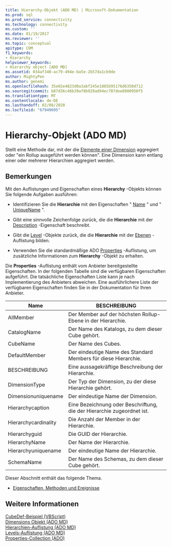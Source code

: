 ```yaml
---
title: Hierarchy-Objekt (ADO MD) | Microsoft-Dokumentation
ms.prod: sql
ms.prod_service: connectivity
ms.technology: connectivity
ms.custom: ''
ms.date: 01/19/2017
ms.reviewer: ''
ms.topic: conceptual
apitype: COM
f1_keywords:
- Hierarchy
helpviewer_keywords:
- Hierarchy object [ADO MD]
ms.assetid: 034af340-ac79-494e-ba5e-2b57da1cb9de
author: MightyPen
ms.author: genemi
ms.openlocfilehash: 35e02e4823d0a3abf245e1885b95176d6350d712
ms.sourcegitcommit: b87d36c46b39af8b929ad94ec707dee8800950f5
ms.translationtype: MT
ms.contentlocale: de-DE
ms.lasthandoff: 02/08/2020
ms.locfileid: "67949695"
---
```

# <a name="hierarchy-object-ado-md"></a>Hierarchy-Objekt (ADO MD)
Stellt eine Methode dar, mit der die [Elemente einer Dimension](../../../ado/reference/ado-md-api/dimension-object-ado-md.md) aggregiert oder "ein Rollup ausgeführt werden können". Eine Dimension kann entlang einer oder mehrerer Hierarchien aggregiert werden.  
  
## <a name="remarks"></a>Bemerkungen  
 Mit den Auflistungen und Eigenschaften eines **Hierarchy** -Objekts können Sie folgende Aufgaben ausführen:  
  
-   Identifizieren Sie die **Hierarchie** mit den Eigenschaften " [Name](../../../ado/reference/ado-md-api/name-property-ado-md.md) " und " [UniqueName](../../../ado/reference/ado-md-api/uniquename-property-ado-md.md) ".  
  
-   Gibt eine sinnvolle Zeichenfolge zurück, die die **Hierarchie** mit der [Description](../../../ado/reference/ado-md-api/description-property-ado-md.md) -Eigenschaft beschreibt.  
  
-   Gibt die [Level](../../../ado/reference/ado-md-api/level-object-ado-md.md) -Objekte zurück, die die **Hierarchie** mit der [Ebenen](../../../ado/reference/ado-md-api/levels-collection-ado-md.md) -Auflistung bilden.  
  
-   Verwenden Sie die standardmäßige ADO [Properties](../../../ado/reference/ado-api/properties-collection-ado.md) -Auflistung, um zusätzliche Informationen zum **Hierarchy** -Objekt zu erhalten.  
  
 Die **Properties** -Auflistung enthält vom Anbieter bereitgestellte Eigenschaften. In der folgenden Tabelle sind die verfügbaren Eigenschaften aufgeführt. Die tatsächliche Eigenschaften Liste kann je nach Implementierung des Anbieters abweichen. Eine ausführlichere Liste der verfügbaren Eigenschaften finden Sie in der Dokumentation für Ihren Anbieter.  
  
|Name|BESCHREIBUNG|  
|----------|-----------------|  
|AllMember|Der Member auf der höchsten Rollup-Ebene in der Hierarchie.|  
|CatalogName|Der Name des Katalogs, zu dem dieser Cube gehört.|  
|CubeName|Der Name des Cubes.|  
|DefaultMember|Der eindeutige Name des Standard Members für diese Hierarchie.|  
|BESCHREIBUNG|Eine aussagekräftige Beschreibung der Hierarchie.|  
|DimensionType|Der Typ der Dimension, zu der diese Hierarchie gehört.|  
|Dimensionuniquename|Der eindeutige Name der Dimension.|  
|Hierarchycaption|Eine Bezeichnung oder Beschriftung, die der Hierarchie zugeordnet ist.|  
|Hierarchycardinality|Die Anzahl der Member in der Hierarchie.|  
|Hierarchyguid|Die GUID der Hierarchie.|  
|HierarchyName|Der Name der Hierarchie.|  
|Hierarchyuniquename|Der eindeutige Name der Hierarchie.|  
|SchemaName|Der Name des Schemas, zu dem dieser Cube gehört.|  
  
 Dieser Abschnitt enthält das folgende Thema.  
  
-   [Eigenschaften, Methoden und Ereignisse](../../../ado/reference/ado-md-api/hierarchy-object-properties-methods-and-events.md)  
  
## <a name="see-also"></a>Weitere Informationen  
 [CubeDef-Beispiel (VBScript)](../../../ado/reference/ado-md-api/cubedef-example-vbscript.md)   
 [Dimensions Objekt (ADO MD)](../../../ado/reference/ado-md-api/dimension-object-ado-md.md)   
 [Hierarchien-Auflistung (ADO MD)](../../../ado/reference/ado-md-api/hierarchies-collection-ado-md.md)   
 [Levels-Auflistung (ADO MD)](../../../ado/reference/ado-md-api/levels-collection-ado-md.md)   
 [Properties-Collection (ADO)](../../../ado/reference/ado-api/properties-collection-ado.md)
